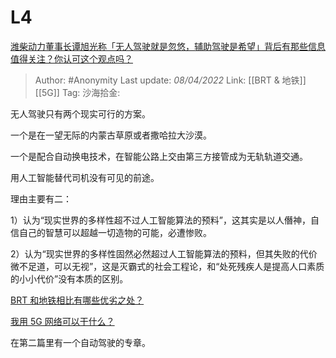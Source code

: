 # L4
[潍柴动力董事长谭旭光称「无人驾驶就是忽悠，辅助驾驶是希望」背后有那些信息值得关注？你认可这个观点吗？](https://www.zhihu.com/question/525589861/answer/2420508915)

> Author: #Anonymity
> Last update: *08/04/2022*
> Link: [[BRT & 地铁]] [[5G]]
> Tag:
> 沙海拾金:

无人驾驶只有两个现实可行的方案。

一个是在一望无际的内蒙古草原或者撒哈拉大沙漠。

一个是配合自动换电技术，在智能公路上交由第三方接管成为无轨轨道交通。

用人工智能替代司机没有可见的前途。

理由主要有二：

1）认为“现实世界的多样性超不过人工智能算法的预料”，这其实是以人僭神，自信自己的智慧可以超越一切造物的可能，必遭惨败。

2）认为“现实世界的多样性固然必然超过人工智能算法的预料，但其失败的代价微不足道，可以无视”，这是灭霸式的社会工程论，和“处死残疾人是提高人口素质的小小代价”没有本质的区别。

[BRT 和地铁相比有哪些优劣之处？](https://www.zhihu.com/question/20169848/answer/1891741754)

[我用 5G 网络可以干什么？](https://www.zhihu.com/question/314766480/answer/708378659)

在第二篇里有一个自动驾驶的专章。
